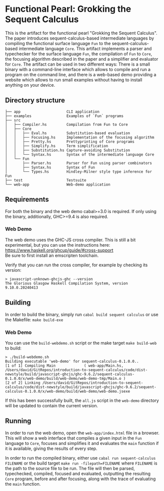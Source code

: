 # Functional Pearl: Grokking the Sequent Calculus

This is the artifact for the functional pearl "Grokking the Sequent Calculus".
The paper introduces sequent-calculus-based intermediate languages by compiling the functional surface language `Fun` to the sequent-calculus-based intermediate language `Core`.
This artifact implements a parser and typechecker for the surface language `Fun`, the compilation of `Fun` to `Core`, the focusing algorithm described in the paper and a simplifier and evaluator for `Core`.
The artifact can be used in two different ways: There is a small binary with a command-line interface which allows to compile and run a program on the command line, and there is a web-based demo providing a website which allows to run small examples without having to install anything on your device.

## Directory structure

```text
├── app                     CLI application
├── examples                Examples of `Fun` programs
├── src
│   ├── Compiler.hs         Compilation from Fun to Core
│   ├── Core
│   │   ├── Eval.hs         Substitution-based evaluation
│   │   ├── Focusing.hs     Implementation of the focusing algorithm
│   │   ├── Pretty.hs       Prettyprinting of Core programs
│   │   ├── Simplify.hs     Term simplification
│   │   ├── Substitution.hs Capture-avoiding Substitution
│   │   └── Syntax.hs       Syntax of the intermediate language Core
│   └── Fun
│       ├── Parser.hs       Parser for Fun using parser combinators
│       ├── Syntax.hs       Syntax of Fun
│       └── Types.hs        Hindley-Milner style type inference for Fun
├── test                    Testsuite
└── web-app                 Web-demo application

```

## Requirements

For both the binary and the web demo cabal>=3.0 is required.
If only using the binary, additionally, GHC>=9.4 is also required.

### Web Demo

The web demo uses the GHC-JS cross compiler.
This is still a bit experimental, but you can use the instructions here: https://www.haskell.org/ghcup/guide/#cross-support  
Be sure to first install an emscripten toolchain.

Verify that you can run the cross compiler, for example by checking its version:

```console
> javascript-unknown-ghcjs-ghc --version
The Glorious Glasgow Haskell Compilation System, version 9.10.0.20240413

```
## Building

In order to build the binary, simply run `cabal build sequent calculus` or use the Makefile: `make build-exe`

### Web Demo
You can use the `build-webdemo.sh` script or the make target `make build-web` to build:

```console
> ./build-webdemo.sh
Building executable 'web-demo' for sequent-calculus-0.1.0.0..
[1 of 1] Compiling Main             ( web-app/Main.hs, /Users/david/GitRepos/introduction-to-sequent-calculus/code/dist-newstyle/build/javascript-ghcjs/ghc-9.6.2/sequent-calculus-0.1.0.0/x/web-demo/build/web-demo/web-demo-tmp/Main.o )
[2 of 2] Linking /Users/david/GitRepos/introduction-to-sequent-calculus/code/dist-newstyle/build/javascript-ghcjs/ghc-9.6.2/sequent-calculus-0.1.0.0/x/web-demo/build/web-demo/web-demo.jsexe
```

If this has been successfully built, the `all.js` script in the `web-demo` directory will be updated to contain the current version.

## Running

In order to run the web demo, open the `web-app/index.html` file in a browser.
This will show a web interface that compiles a given input in the `Fun` language to `Core`, focuses and simplifies it and evaluates the `main` function if it is available, giving the results of every step.

In order to run the compiled binary, either use `cabal run sequent-calculus FILENAME` or the build target `make run -filepath=FILENAME` where `FILENAME` is the path to the source file to be run.
The file will then be parsed, typechecked, compiled, focused and evaluated, outputting the resulting `Core` program, before and after focusing, along with the trace of evaluating the `main` function.

